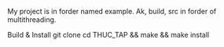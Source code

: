 My project is in forder named example. Ak, build, src in forder of multithreading.

Build & Install
git clone 
cd THUC_TAP && make && make install
